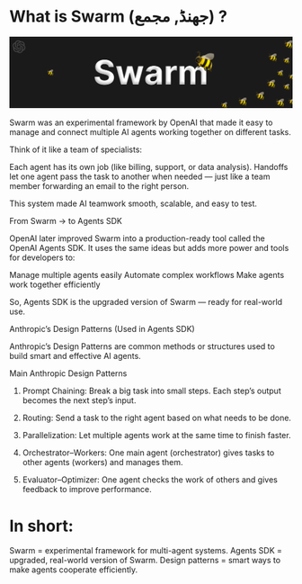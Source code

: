 

# What is Swarm (جهنڈ, مجمع) ?

![OpenAI Swarm](images/swarm.png)



Swarm was an experimental framework by OpenAI that made it easy to manage and connect multiple AI agents working together on different tasks.

Think of it like a team of specialists:

 Each agent has its own job (like billing, support, or data analysis).
 Handoffs let one agent pass the task to another when needed — just like a team member forwarding an email to the right person.

This system made AI teamwork smooth, scalable, and easy to test.



From Swarm → to Agents SDK

OpenAI later improved Swarm into a production-ready tool called the OpenAI Agents SDK.
It uses the same ideas but adds more power and tools for developers to:

 Manage multiple agents easily
 Automate complex workflows
 Make agents work together efficiently

So, Agents SDK is the upgraded version of Swarm — ready for real-world use.



Anthropic’s Design Patterns (Used in Agents SDK)

Anthropic’s Design Patterns are common methods or structures used to build smart and effective AI agents.

Main Anthropic Design Patterns

1. Prompt Chaining:
Break a big task into small steps.
Each step’s output becomes the next step’s input.

2. Routing:
Send a task to the right agent based on what needs to be done.

3. Parallelization:
Let multiple agents work at the same time to finish faster.

4. Orchestrator–Workers:
One main agent (orchestrator) gives tasks to other agents (workers) and manages them.

5. Evaluator–Optimizer:
One agent checks the work of others and gives feedback to improve performance.


# In short:

 Swarm = experimental framework for multi-agent systems.
 Agents SDK = upgraded, real-world version of Swarm.
 Design patterns = smart ways to make agents cooperate efficiently.

